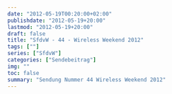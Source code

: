 ```yaml
---
date: "2012-05-19T00:20:00+02:00"
publishdate: "2012-05-19+20:00"
lastmod: "2012-05-19+20:00"
draft: false
title: "SfdvW - 44 - Wireless Weekend 2012"
tags: [""]
series: ["SfdvW"]
categories: ["Sendebeitrag"]
img: ""
toc: false
summary: "Sendung Nummer 44 Wireless Weekend 2012"
---
```


<div id="example"></div>
<script src="https://cdn.podlove.org/web-player/embed.js"></script>

<script>
  podlovePlayer('#example', '/blog/sfdvw44.json');
</script>
